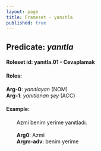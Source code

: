 ```yaml
---
layout: page
title: Frameset - yanıtla
published: true
---
```

<h2>Predicate: <i>yanıtla</i></h2>
<h4>Roleset id: yanıtla.01 - Cevaplamak<br>
<h4>Roles:</h4>
<b>Arg-0</b>: <i>yanıtlayan</i>  (NOM) <br>
<b>Arg-1</b>: <i>yanıtlanan şey</i>  (ACC) <br>
<h4>Example:</h4>
&emsp;&emsp;Azmi benim yerime yanıtladı.<br><br>
&emsp;&emsp;<b>Arg0</b>:  Azmi<br>
&emsp;&emsp;<b>Argm-adv</b>:  benim yerime<br>

